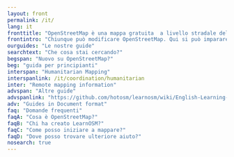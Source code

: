 ```yaml
---
layout: front
permalink: /it/
lang: it
fronttitle: "OpenStreetMap è una mappa gratuita  a livello stradale del mondo, creata da una comunità sempre crescente di mappatori."
frontintro: "Chiunque può modificare OpenStreetMap. Qui si può imparare come LearnOSM vi fornisce guide passo-dopo-passo facili da capire per iniziare a contribuire ad OpenStreetMap e per utilizzare OpenStreetMap ed i suoi dati. Se siete interessati ad organizzare un workshop su OpenStreetMap, date una occhiata alle risorse per istruttori di LearnOSM."
ourguides: "Le nostre guide"
searchtext: "Che cosa stai cercando?"
begspan: "Nuovo su OpenStreetMap?"
beg: "guida per principianti"
interspan: "Humanitarian Mapping"
interspanlink: /it/coordination/humanitarian
inter: "Remote mapping information"
advspan: "Altre guide"
advspanlink: "https://github.com/hotosm/learnosm/wiki/English-Learning-Guides"
adv: "Guides in Document format"
faq: "Domande frequenti"
faqA: "Cosa è OpenStreetMap?"
faqB: "Chi ha creato LearnOSM?"
faqC: "Come posso iniziare a mappare?"
faqD: "Dove posso trovare ulteriore aiuto?"
nosearch: true
---
```

